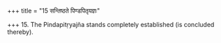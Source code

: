 +++
title = "15 सन्तिष्ठते पिण्डपितृयज्ञः"

+++
15. The Pindapitṛyajña stands completely established (is concluded thereby).  
